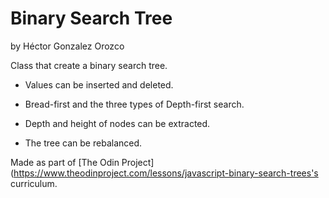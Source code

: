 # Binary Search Tree

by Héctor Gonzalez Orozco

Class that create a binary search tree.

- Values can be inserted and deleted.

- Bread-first and the three types of Depth-first search.

- Depth and height of nodes can be extracted.

- The tree can be rebalanced.


Made as part of [The Odin Project](https://www.theodinproject.com/lessons/javascript-binary-search-trees's curriculum.
